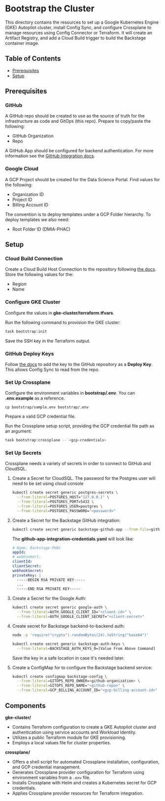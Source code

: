 # Bootstrap the Cluster

This directory contains the resources to set up a Google Kubernetes Engine (GKE) Autopilot cluster, install Config Sync, and configure Crossplane to manage resources using Config Connector or Terraform. It will create an Artifact Registry, and add a Cloud Build trigger to build the Backstage container image.

## Table of Contents

- [Prerequisites](#prerequisites)
- [Setup](#setup)

## Prerequisites

### GitHub

A GitHub repo should be created to use as the source of truth for the infrastructure as code and GitOps (this repo). Prepare to copy/paste the following:

- GitHub Organization
- Repo

A GitHub App should be configured for backend authentication. For more information see the [GitHub Integration docs](#).

<!--TODO: Docs, Values for the Cert -->

### Google Cloud

A GCP Project should be created for the Data Science Portal. Find values for the following:

- Organization ID
  <!-- https://console.cloud.google.com/cloud-resource-manager -->
- Project ID
- Billing Account ID
  <!-- `gcloud billing accounts list` or https://console.cloud.google.com/billing/projects -->

The convention is to deploy templates under a GCP Folder hierarchy. To deploy templates we also need:

- Root Folder ID (DMIA-PHAC)

## Setup

### Cloud Build Connection

Create a Cloud Build Host Connection to the repository following [the docs](https://cloud.google.com/build/docs/automating-builds/github/connect-repo-github#console). Store the following values for the:

- Region
- Name

### Configure GKE Cluster

Configure the values in **gke-cluster/terraform.tfvars**.

<!-- Authenticate to use the Google Cloud Provider for Terraform - https://registry.terraform.io/providers/hashicorp/google/latest/docs/guides/provider_reference#authentication -->

Run the following command to provision the GKE cluster:

<!--
gcloud auth login
gcloud config set project river-sonar-415120
gcloud auth application-default login
-->

```bash
task bootstrap:init
```

<!-- We can configure the repo to use a Service Account instead of an SSH Key. -->

Save the SSH key in the Terraform output.

<!-- For example:
```
TODO
```
-->

### GitHub Deploy Keys

Follow [the docs](https://docs.github.com/en/authentication/connecting-to-github-with-ssh/managing-deploy-keys#set-up-deploy-keys) to add the key to the GitHub repository as a **Deploy
Key**. This allows Config Sync to read from the repo.

### Set Up Crossplane

Configure the environment variables in **bootstrap/.env**. You can **.env.example** as a reference.

```
cp bootstrap/sample.env bootstrap/.env
```

<!-- TODO: Remove PHAC prefix. Move to root. -->

Prepare a valid GCP credential file.

Run the Crossplane setup script, providing the GCP credential file path as an argument:

```bash
task bootstrap:crossplane -- <gcp-credentials>
```

### Set Up Secrets

Crossplane needs a variety of secrets in order to connect to GitHub and CloudSQL.

1. Create a Secret for CloudSQL. The password for the Postgres user will need to be set using cloud console

   ```sh
   kubectl create secret generic postgres-secrets \
     --from-literal=POSTGRES_HOST="127.0.0.1" \
     --from-literal=POSTGRES_PORT=5432 \
     --from-literal=POSTGRES_USER=postgres \
     --from-literal=POSTGRES_PASSWORD="<password>"
   ```

2. Create a Secret for the Backstage GitHub integration:

   ```sh
   kubectl create secret generic backstage-github-app --from-file=github-app-integration-credentials.yaml
   ```

   The **github-app-integration-credentials.yaml** will look like:

   ```yaml
   # Name: Backstage-PHAC
   appId:
   # webhookUrl:
   clientId:
   clientSecret:
   webhookSecret:
   privateKey: |
     -----BEGIN RSA PRIVATE KEY-----
     ...
     -----END RSA PRIVATE KEY-----
   ```

3. Create a Secret for the Google Auth:

   ```sh
   kubectl create secret generic google-auth \
     --from-literal=AUTH_GOOGLE_CLIENT_ID="<client-id>" \
     --from-literal=AUTH_GOOGLE_CLIENT_SECRET="<client-secret>"
   ```

4. Create secret for Backstage backend-to-backend auth:

   ```sh
   node -p 'require("crypto").randomBytes(24).toString("base64")'

   kubectl create secret generic backstage-auth-keys \
     --from-literal=BACKSTAGE_AUTH_KEYS_0=[Value From Above Command]
   ```

   Save the key in a safe location in case it's needed later.

   <!-- TODO: Document it -->

5. Create a ConfigMap for to configure the Backstage backend service:

   ```sh
   kubectl create configmap backstage-config \
     --from-literal=GITOPS_REPO_OWNER=<github-organization> \
     --from-literal=GITOPS_REPO_NAME="<github-repo>" \
     --from-literal=GCP_BILLING_ACCOUNT_ID="<gcp-billing-account-id>"
   ```

## Components

**gke-cluster/**

- Contains Terraform configuration to create a GKE Autopilot cluster and authentication using service accounts and Workload Identity.
- Utilizes a public Terraform module for GKE provisioning.
- Employs a local values file for cluster properties.

**crossplane/**

- Offers a shell script for automated Crossplane installation, configuration, and GCP credential management.
- Generates Crossplane provider configuration for Terraform using environment variables from a `.env` file.
- Installs Crossplane with Helm and creates a Kubernetes secret for GCP credentials.
- Applies Crossplane provider resources for Terraform integration.
